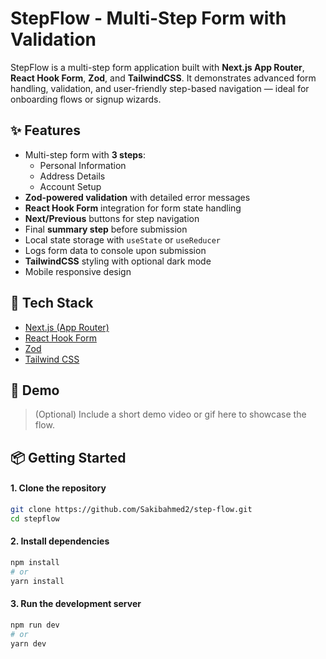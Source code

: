 # StepFlow - Multi-Step Form with Validation

StepFlow is a multi-step form application built with **Next.js App Router**, **React Hook Form**, **Zod**, and **TailwindCSS**. It demonstrates advanced form handling, validation, and user-friendly step-based navigation — ideal for onboarding flows or signup wizards.

## ✨ Features

- Multi-step form with **3 steps**:
  - Personal Information
  - Address Details
  - Account Setup
- **Zod-powered validation** with detailed error messages
- **React Hook Form** integration for form state handling
- **Next/Previous** buttons for step navigation
- Final **summary step** before submission
- Local state storage with `useState` or `useReducer`
- Logs form data to console upon submission
- **TailwindCSS** styling with optional dark mode
- Mobile responsive design

## 🚀 Tech Stack

- [Next.js (App Router)](https://nextjs.org/)
- [React Hook Form](https://react-hook-form.com/)
- [Zod](https://zod.dev/)
- [Tailwind CSS](https://tailwindcss.com/)

## 📸 Demo

<!-- TODO:: -->

> (Optional) Include a short demo video or gif here to showcase the flow.

## 📦 Getting Started

#### 1. Clone the repository

```bash
git clone https://github.com/Sakibahmed2/step-flow.git
cd stepflow
```

#### 2. Install dependencies

```bash
npm install
# or
yarn install
```

#### 3. Run the development server

```bash
npm run dev
# or
yarn dev

```
